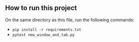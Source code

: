 ## How to run this project

On the same directory as this file, run the following commands:

- `pip install -r requirements.txt`
- `pytest new_window_and_tab.py`
